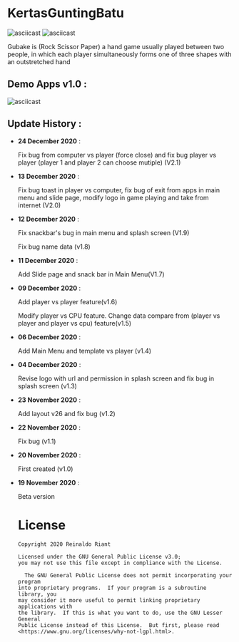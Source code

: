 # KertasGuntingBatu
![asciicast](https://img.shields.io/badge/Android-Studio-green)
![asciicast](https://img.shields.io/badge/Kotlin-Language-yellow)


Gubake is (Rock Scissor Paper) a hand game usually played between two people, in which each player simultaneously forms one of three shapes with an outstretched hand

## Demo Apps v1.0 :


![asciicast](https://media.giphy.com/media/3Usm6J5dPXqCw8G2OY/giphy.gif)

## Update History :

- **24 December 2020** :

  Fix bug from computer vs player (force close) and fix bug player vs player (player 1 and player 2 can choose mutiple) (V2.1)

- **13 December 2020** :

  Fix bug toast in player vs computer, fix bug  of exit from apps in main menu and slide page, modify logo in game playing and take from internet (V2.0)

- **12 December 2020** :

  Fix snackbar's bug in main menu and splash screen (V1.9)
  
  Fix bug name data (v1.8)

- **11 December 2020** :

  Add Slide page and snack bar in Main Menu(V1.7)

- **09 December 2020** :

  Add player vs player feature(v1.6)

  Modify player vs CPU feature. Change  data compare from  (player vs player and player vs cpu) feature(v1.5)

- **06 December 2020** :

  Add Main Menu and template vs player (v1.4)
 
- **04 December 2020** :

  Revise logo with url and permission in splash screen and fix bug in splash screen (v1.3)
 
- **23 November 2020** :

  Add layout v26 and fix bug (v1.2)

- **22 November 2020** :

  Fix bug (v1.1)  

- **20 November 2020** :

  First created (v1.0)

- **19 November 2020** :

  Beta version
  
  # License 
      Copyright 2020 Reinaldo Riant

      Licensed under the GNU General Public License v3.0;
      you may not use this file except in compliance with the License.

        The GNU General Public License does not permit incorporating your program
      into proprietary programs.  If your program is a subroutine library, you
      may consider it more useful to permit linking proprietary applications with
      the library.  If this is what you want to do, use the GNU Lesser General
      Public License instead of this License.  But first, please read
      <https://www.gnu.org/licenses/why-not-lgpl.html>.
